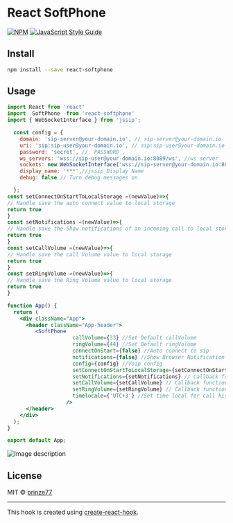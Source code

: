 # React SoftPhone

>

[![NPM](https://img.shields.io/npm/v/tmp.svg)](https://www.npmjs.com/package/tmp) [![JavaScript Style Guide](https://img.shields.io/badge/code_style-standard-brightgreen.svg)](https://standardjs.com)

## Install

```bash
npm install --save react-softphone
```

## Usage

```jsx
import React from 'react'
import  SoftPhone  from 'react-softphone'
import { WebSocketInterface } from 'jssip';

  const config = {
    domain: 'sip-server@your-domain.io', // sip-server@your-domain.io
    uri: 'sip:sip-user@your-domain.io', // sip:sip-user@your-domain.io
    password: 'secret', //  PASSWORD ,
    ws_servers: 'wss://sip-user@your-domain.io:8089/ws', //ws server
    sockets: new WebSocketInterface('wss://sip-server@your-domain.io:8089/ws'),
    display_name: '***',//jssip Display Name
    debug: false // Turn debug messages on

  };
const setConnectOnStartToLocalStorage =(newValue)=>{
// Handle save the auto connect value to local storage
return true
}
const setNotifications =(newValue)=>{
// Handle save the Show notifications of an incoming call to local storage
return true
}
const setCallVolume =(newValue)=>{
// Handle save the call Volume value to local storage
return true
}
const setRingVolume =(newValue)=>{
// Handle save the Ring Volume value to local storage
return true
}

function App() {
  return (
    <div className="App">
      <header className="App-header">
         <SoftPhone
                     callVolume={33} //Set Default callVolume
                     ringVolume={44} //Set Default ringVolume
                     connectOnStart={false} //Auto connect to sip
                     notifications={false} //Show Browser Notification of an incoming call
                     config={config} //Voip config
                     setConnectOnStartToLocalStorage={setConnectOnStartToLocalStorage} // Callback function
                     setNotifications={setNotifications} // Callback function
                     setCallVolume={setCallVolume} // Callback function
                     setRingVolume={setRingVolume} // Callback function
                     timelocale={'UTC+3'} //Set time local for call history
                   />
      </header>
    </div>
  );
}

export default App;

```

![Image description](https://i.ibb.co/CbWvM2b/php-WKf-Uq-AAM.jpg)


## License

MIT © [prinze77](https://github.com/prinze77)

---

This hook is created using [create-react-hook](https://github.com/hermanya/create-react-hook).
